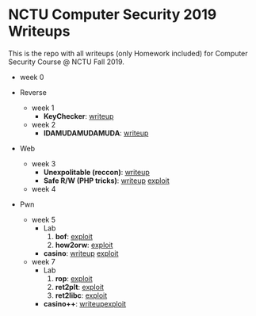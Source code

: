 # NCTU Computer Security 2019 Writeups

This is the repo with all writeups (only Homework included) for Computer Security Course @ NCTU Fall 2019.

* week 0

* Reverse
	* week 1
		* **KeyChecker**: [writeup](https://github.com/nashi5566/NCTU-Computer_Security2019/blob/master/HW0x01/writeup.md#hw0x01-writeup)
	* week 2
		* **IDAMUDAMUDAMUDA**: [writeup](https://github.com/nashi5566/NCTU-Computer_Security2019/blob/master/HW0x02/writeup.md#hw0x02-writeup)
* Web
	* week 3
		* **Unexpolitable (reccon)**: [writeup](https://github.com/nashi5566/NCTU-Computer_Security2019/blob/master/HW0x03/HW0x03%20Writeup.md#unexploitable)
		* **Safe R/W (PHP tricks)**: [writeup](https://github.com/nashi5566/NCTU-Computer_Security2019/blob/master/HW0x03/HW0x03%20Writeup.md#safe-rw)
		[exploit](https://github.com/nashi5566/NCTU-Computer_Security2019/blob/master/HW0x03/saferw.py)
	* week 4

* Pwn
	* week 5
		- Lab
			1. **bof**: [exploit](https://github.com/nashi5566/NCTU-Computer_Security2019/tree/master/HW0x05/lab/bof_)
			2. **how2orw**: [exploit](https://github.com/nashi5566/NCTU-Computer_Security2019/tree/master/HW0x05/lab/orw_)
		- **casino**: [writeup](https://github.com/nashi5566/NCTU-Computer_Security2019/blob/master/HW0x05/casino_/HW0x05%20Writeup.md#hw0x05-writeup)
		[exploit](https://github.com/nashi5566/NCTU-Computer_Security2019/tree/master/HW0x05/casino_/exploit)
	* week 7
		- Lab
			1. **rop**: [exploit](https://github.com/nashi5566/NCTU-Computer_Security2019/tree/master/HW0x07/lab/rop_)
			2. **ret2plt**: [exploit](https://github.com/nashi5566/NCTU-Computer_Security2019/tree/master/HW0x07/lab/ret2plt_)
			3. **ret2libc**: [exploit](https://github.com/nashi5566/NCTU-Computer_Security2019/tree/master/HW0x07/lab/ret2libc_)
		- **casino++**: [writeup](https://github.com/nashi5566/NCTU-Computer_Security2019/blob/master/HW0x07/casino%2B%2B/HW0x07%20Writeup.md)[exploit](https://github.com/nashi5566/NCTU-Computer_Security2019/blob/master/HW0x07/casino%2B%2B/exploit/casino%2B%2B.py)
